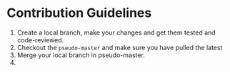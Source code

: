 # Contribution Guidelines

1. Create a local branch, make your changes and get them tested and code-reviewed.
2. Checkout the `pseudo-master` and make sure you have pulled the latest
3. Merge your local branch in pseudo-master.
4.
